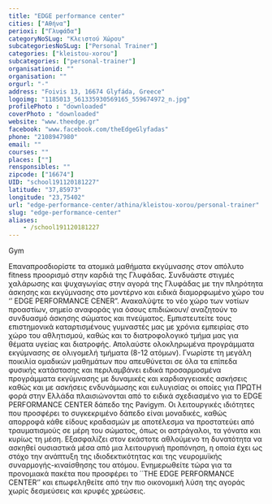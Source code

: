 ```yaml
---
title: "EDGE performance center"
cities: ["Αθήνα"]
perioxi: ["Γλυφάδα"]
categoryNoSLug: "Κλειστού Χώρου"
subcategoriesNoSLug: ["Personal Trainer"]
categories: ["kleistou-xorou"]
subcategories: ["personal-trainer"]
organisationid: ""
organisation: ""
orgurl: "-"
address: "Foivis 13, 16674 Glyfáda, Greece"
logoimg: "1185013_561335930569165_559674972_n.jpg"
profilePhoto : "downloaded"
coverPhoto : "downloaded"
website: "www.theedge.gr"
facebook: "www.facebook.com/theEdgeGlyfadas"
phone: "2108947980"
email: ""
courses: ""
places: [""]
rensponsibles: ""
zipcode: ["16674"]
UID: "school191120181227"
latitude: "37,85973"
longitude: "23,75402"
url: "edge-performance-center/athina/kleistou-xorou/personal-trainer"
slug: "edge-performance-center"
aliases:
    - /school191120181227
---
```



Gym

Eπαναπροσδιορίστε τα ατομικά μαθήματα εκγύμνασης στον απόλυτο fitness προορισμό στην καρδιά της Γλυφάδας. Συνδυάστε στιγμές χαλάρωσης και ψυχαγωγίας στην αγορά της Γλυφάδας με την πληρότητα άσκησης και εκγύμνασης στο μοντέρνο και ειδικά διαμορφωμένο χώρο του ‘’ EDGE PERFORMANCE CENER”. Ανακαλύψτε το νέο χώρο των νοτίων προαστίων, σημείο αναφοράς για όσους επιδιώκουν/ αναζητούν το συνδυασμό άσκησης σώματος και πνεύματος. Εμπιστευτείτε τους επιστημονικά καταρτισμένους γυμναστές μας με χρόνια εμπειρίας στο χώρο του αθλητισμού, καθώς και το διατροφολογικό τμήμα μας για θέματα υγείας και διατροφής. Απολαύστε ολοκληρωμένα προγράμματα εκγύμνασης σε ολιγομελή τμήματα (8-12 ατόμων). Γνωρίστε τη μεγάλη ποικιλία ομαδικών μαθημάτων που απευθύνεται σε όλα τα επίπεδα φυσικής κατάστασης και περιλαμβάνει ειδικά προσαρμοσμένα προγράμματα εκγύμνασης με δυναμικές και καρδιαγγειακές ασκήσεις καθώς και με ασκήσεις ενδυνάμωσης και ευλυγισίας οι οποίες για ΠΡΩΤΗ φορά στην Ελλάδα πλαισιώνονται από το ειδικά σχεδιασμένο για το EDGE PERFORMANCE CENTER δάπεδο της Pavigym. Οι λειτουργικές ιδιότητες που προσφέρει το συγκεκριμένο δάπεδο είναι μοναδικές, καθώς απορροφά κάθε είδους κραδασμών με αποτέλεσμα να προστατεύει από τραυματισμούς σε μέρη του σώματος, όπως οι αστράγαλοι, τα γόνατα και κυρίως τη μέση. Εξασφαλίζει στον εκάστοτε αθλούμενο τη δυνατότητα να ασκηθεί ουσιαστικά μέσα από μια λειτουργική προπόνηση, η οποία έχει ως στόχο την ανάπτυξη της ιδιοδεκτικότητας και της νευρομυϊκής συναρμογής-κιναίσθησης του ατόμου. Ενημερωθείτε τώρα για τα προνομιακά πακέτα που προσφέρει το ΄΄THE EDGE PERFORMANCE CENTER‘’ και επωφεληθείτε από την πιο οικονομική λύση της αγοράς χωρίς δεσμεύσεις και κρυφές χρεώσεις.